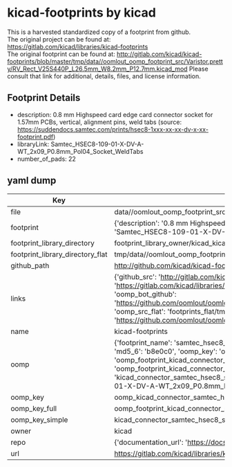 # kicad-footprints by kicad  
This is a harvested standardized copy of a footprint from github.  
The original project can be found at:  
https://gitlab.com/kicad/libraries/kicad-footprints  
The original footprint can be found at:
http://gitlab.com/kicad/kicad-footprints/blob/master/tmp/data//oomlout_oomp_footprint_src/Varistor.pretty/RV_Rect_V25S440P_L26.5mm_W8.2mm_P12.7mm.kicad_mod
Please consult that link for additional, details, files, and license information.  
## Footprint Details
* description: 0.8 mm Highspeed card edge card connector socket for 1.57mm PCBs, vertical, alignment pins, weld tabs (source: https://suddendocs.samtec.com/prints/hsec8-1xxx-xx-xx-dv-x-xx-footprint.pdf)  
* libraryLink: Samtec_HSEC8-109-01-X-DV-A-WT_2x09_P0.8mm_Pol04_Socket_WeldTabs  
* number_of_pads: 22  
## yaml dump  
| Key | Value |  
| --- | --- |  
| file | data//oomlout_oomp_footprint_src/kicad-footprints/Connector_Samtec_HSEC8.pretty/Samtec_HSEC8-109-01-X-DV-A-WT_2x09_P0.8mm_Pol04_Socket_WeldTabs.kicad_mod |  
| footprint | {'description': '0.8 mm Highspeed card edge card connector socket for 1.57mm PCBs, vertical, alignment pins, weld tabs (source: https://suddendocs.samtec.com/prints/hsec8-1xxx-xx-xx-dv-x-xx-footprint.pdf)', 'libraryLink': 'Samtec_HSEC8-109-01-X-DV-A-WT_2x09_P0.8mm_Pol04_Socket_WeldTabs', 'number_of_pads': 22} |  
| footprint_library_directory | footprint_library_owner/kicad_kicad-footprints/ |  
| footprint_library_directory_flat | tmp/data//oomlout_oomp_footprint_src/footprints_flat/kicad_connector_samtec_hsec8_samtec_hsec8_109_01_x_dv_a_wt_2x09_p0_8mm_pol04_socket_weldtabs/working |  
| github_path | http://github.com/kicad/kicad-footprints/blob/master/tmp/data//oomlout_oomp_footprint_src/Connector_Samtec_HSEC8.pretty/Samtec_HSEC8-109-01-X-DV-A-WT_2x09_P0.8mm_Pol04_Socket_WeldTabs.kicad_mod |  
| links | {'github_src': 'http://gitlab.com/kicad/kicad-footprints/blob/master/tmp/data//oomlout_oomp_footprint_src/Varistor.pretty/RV_Rect_V25S440P_L26.5mm_W8.2mm_P12.7mm.kicad_mod', 'github_src_repo': 'https://gitlab.com/kicad/libraries/kicad-footprints', 'oomp_bot': 'tmp/data//oomlout_oomp_footprint_src/footprints/kicad_connector_samtec_hsec8_samtec_hsec8_109_01_x_dv_a_wt_2x09_p0_8mm_pol04_socket_weldtabs/working', 'oomp_bot_github': 'https://github.com/oomlout/oomlout_oomp_footprint_bot/tree/main/tmp/data//oomlout_oomp_footprint_src/footprints/kicad_connector_samtec_hsec8_samtec_hsec8_109_01_x_dv_a_wt_2x09_p0_8mm_pol04_socket_weldtabs/working', 'oomp_src_flat': 'footprints_flat/tmp/data//oomlout_oomp_footprint_src/footprints_flat/kicad_connector_samtec_hsec8_samtec_hsec8_109_01_x_dv_a_wt_2x09_p0_8mm_pol04_socket_weldtabs/working', 'oomp_src_flat_github': 'https://github.com/oomlout/oomlout_oomp_footprint_src/tree/main/tmp/data//oomlout_oomp_footprint_src/footprints_flat/kicad_connector_samtec_hsec8_samtec_hsec8_109_01_x_dv_a_wt_2x09_p0_8mm_pol04_socket_weldtabs/working'} |  
| name | kicad-footprints |  
| oomp | {'footprint_name': 'samtec_hsec8_109_01_x_dv_a_wt_2x09_p0_8mm_pol04_socket_weldtabs', 'library_name': 'connector_samtec_hsec8', 'md5': 'b8e0c09b674cf94aa3264aec7f7d40c2', 'md5_10': 'b8e0c09b67', 'md5_5': 'b8e0c', 'md5_6': 'b8e0c0', 'oomp_key': 'oomp_kicad_connector_samtec_hsec8_samtec_hsec8_109_01_x_dv_a_wt_2x09_p0_8mm_pol04_socket_weldtabs', 'oomp_key_extra': 'oomp_footprint_kicad_connector_samtec_hsec8_samtec_hsec8_109_01_x_dv_a_wt_2x09_p0_8mm_pol04_socket_weldtabs', 'oomp_key_full': 'oomp_footprint_kicad_connector_samtec_hsec8_samtec_hsec8_109_01_x_dv_a_wt_2x09_p0_8mm_pol04_socket_weldtabs_b8e0c0', 'oomp_key_simple': 'kicad_connector_samtec_hsec8_samtec_hsec8_109_01_x_dv_a_wt_2x09_p0_8mm_pol04_socket_weldtabs', 'original_filename': 'data//oomlout_oomp_footprint_src/kicad-footprints/Connector_Samtec_HSEC8.pretty/Samtec_HSEC8-109-01-X-DV-A-WT_2x09_P0.8mm_Pol04_Socket_WeldTabs.kicad_mod', 'owner_name': 'kicad'} |  
| oomp_key | oomp_kicad_connector_samtec_hsec8_samtec_hsec8_109_01_x_dv_a_wt_2x09_p0_8mm_pol04_socket_weldtabs |  
| oomp_key_full | oomp_footprint_kicad_connector_samtec_hsec8_samtec_hsec8_109_01_x_dv_a_wt_2x09_p0_8mm_pol04_socket_weldtabs |  
| oomp_key_simple | kicad_connector_samtec_hsec8_samtec_hsec8_109_01_x_dv_a_wt_2x09_p0_8mm_pol04_socket_weldtabs |  
| owner | kicad |  
| repo | {'documentation_url': 'https://docs.github.com/rest/repos/repos#get-a-repository', 'message': 'Not Found'} |  
| url | https://gitlab.com/kicad/libraries/kicad-footprints |  


